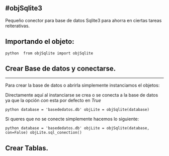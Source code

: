 #objSqlite3
--------

Pequeño conector para base de datos Sqlite3 para ahorra en ciertas tareas reiterativas.

## Importando el objeto:

``python 
from objSqlite import objSqlite
``


## Crear Base de datos y conectarse.
---------------------------------------

Para crear la base de datos o abrirla simplemente instanciamos el objetos:


Directamente aquí al instanciarse se crea o se conecta a la base de datos
ya que la opción *con* esta por defecto en *True*

``python
database = 'basededatos.db'
objLite = objSqlite(database)
``

Si queres que no se conecte simplemente hacemos lo siguiente:

``python
database = 'basededatos.db'
objLite = objSqlite(database, con=False)
objLite.sql_conection()
``

## Crear Tablas.




